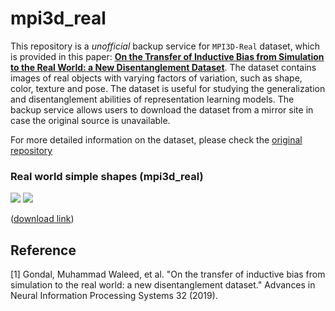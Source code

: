 # mpi3d_real
This repository is a _unofficial_ backup service for `MPI3D-Real` dataset, which is provided in this paper: [**On the Transfer of Inductive Bias from Simulation to the Real World: a New Disentanglement Dataset**](https://proceedings.neurips.cc/paper/2019/hash/d97d404b6119214e4a7018391195240a-Abstract.html). The dataset contains images of real objects with varying factors of variation, such as shape, color, texture and pose. The dataset is useful for studying the generalization and disentanglement abilities of representation learning models. The backup service allows users to download the dataset from a mirror site in case the original source is unavailable.

For more detailed information on the dataset, please check the [original repository](https://github.com/rr-learning/disentanglement_dataset)

### Real world simple shapes (mpi3d_real)
![](https://github.com/rr-learning/disentanglement_dataset/blob/master/sample_gifs/real1.gif) ![](https://github.com/rr-learning/disentanglement_dataset/blob/master/sample_gifs/real2.gif)

([download link]()) 

## Reference
[1] Gondal, Muhammad Waleed, et al. "On the transfer of inductive bias from simulation to the real world: a new disentanglement dataset." Advances in Neural Information Processing Systems 32 (2019).
